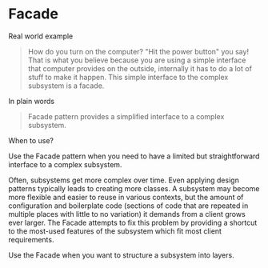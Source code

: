 # Facade

Real world example

> How do you turn on the computer? "Hit the power button" you say! That is what you believe because you are using a simple interface that computer provides on the outside, internally it has to do a lot of stuff to make it happen. This simple interface to the complex subsystem is a facade.

In plain words

> Facade pattern provides a simplified interface to a complex subsystem.

When to use?

Use the Facade pattern when you need to have a limited but straightforward interface to a complex subsystem.

Often, subsystems get more complex over time. Even applying design patterns typically leads to creating more classes. A subsystem may become more flexible and easier to reuse in various contexts, but the amount of configuration and boilerplate code (sections of code that are repeated in multiple places with little to no variation) it demands from a client grows ever larger. The Facade attempts to fix this problem by providing a shortcut to the most-used features of the subsystem which fit most client requirements.

Use the Facade when you want to structure a subsystem into layers.
